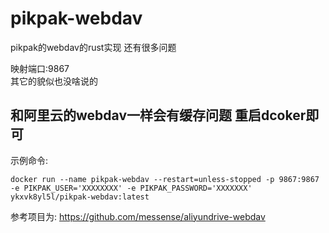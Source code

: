 # pikpak-webdav
pikpak的webdav的rust实现  还有很多问题


映射端口:9867      
其它的貌似也没啥说的    
## 和阿里云的webdav一样会有缓存问题   重启dcoker即可  


示例命令:
```
docker run --name pikpak-webdav --restart=unless-stopped -p 9867:9867 -e PIKPAK_USER='XXXXXXXX' -e PIKPAK_PASSWORD='XXXXXXX' ykxvk8yl5l/pikpak-webdav:latest
```



参考项目为:
https://github.com/messense/aliyundrive-webdav

